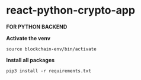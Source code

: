 # react-python-crypto-app

**FOR PYTHON BACKEND**

**Activate the venv**

```
source blockchain-env/bin/activate
```

**Install all packages**

```
pip3 install -r requirements.txt
```
